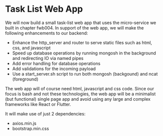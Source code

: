 # Task List Web App
We will now build a small task-list web app that uses the micro-service we built in chapter fwb004.
In support of the web app, we will make the following enhancements to our backend:

- Enhance the http_server and router to serve static files such as html, css, and javascript
- Speed up database operations by running mongosh in the background and redirecting IO via named pipes
- Add error handling for database operations
- Add validations for the incoming payload
- Use a start_server.sh script to run both mongosh (backgound) and ncat (foreground)

The web app will of course need html, javascript and css code. Since our focus is bash and not
these technologies, the web app will be a minimalist (but functional) single page app
and avoid using any large and complex frameworks like React or Flutter.

It will make use of just 2 dependencies:
- axios.min.js
- bootstrap.min.css

